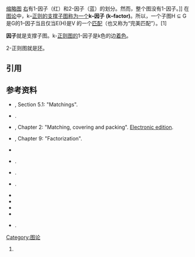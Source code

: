 [缩略图](https://zh.wikipedia.org/wiki/File:Desargues_graph_3color_edge.svg "fig:缩略图") [右](https://zh.wikipedia.org/wiki/File:Petersen-graph-factors.svg "fig:右")有1-因子（红）和2-因子（蓝）的划分。然而，整个图没有1-因子。\]\] 在[图论](../Page/图论.md "wikilink")中，k–[正则的支撑子图称为一个](https://zh.wikipedia.org/wiki/正則圖 "wikilink")**k–因子** **(k–factor)**。所以，一个子图H ⊆ G是G的1–因子当且仅当E(H)是V 的一个[匹配](../Page/匹配_\(图论\).md "wikilink")（也又称为“完美匹配”）。\[1\]

**因子**就是支撑子图。k-[正则图的](https://zh.wikipedia.org/wiki/正則圖 "wikilink")1-因子是k色的边[着色](../Page/图着色问题.md "wikilink")。

2-正则图就是[环](https://zh.wikipedia.org/wiki/環_\(圖論\) "wikilink")。

## 引用

## 参考资料

  - , Section 5.1: "Matchings".

  - .

  - , Chapter 2: "Matching, covering and packing". [Electronic edition](http://www.math.uni-hamburg.de/home/diestel/books/graph.theory/).

  - , Chapter 9: "Factorization".

  -
  - .

  - .

  - .

  -
  -
  -
  -
<!-- end list -->

  - .

[Category:图论](https://zh.wikipedia.org/wiki/Category:图论 "wikilink")

1.